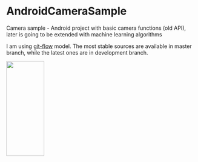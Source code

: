 # AndroidCameraSample
Camera sample - Android project with basic camera functions (old API), later is going to be extended with machine learning algorithms

I am using [git-flow](https://github.com/nvie/gitflow) model. The most stable sources are available in master branch, while the latest ones are in development branch.

<img src = "http://oi64.tinypic.com/346at6e.jpg" height = "250" width = "100" />
